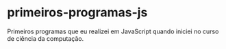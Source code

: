 # primeiros-programas-js
Primeiros programas que eu realizei em JavaScript quando iniciei no curso de ciência da computação.
